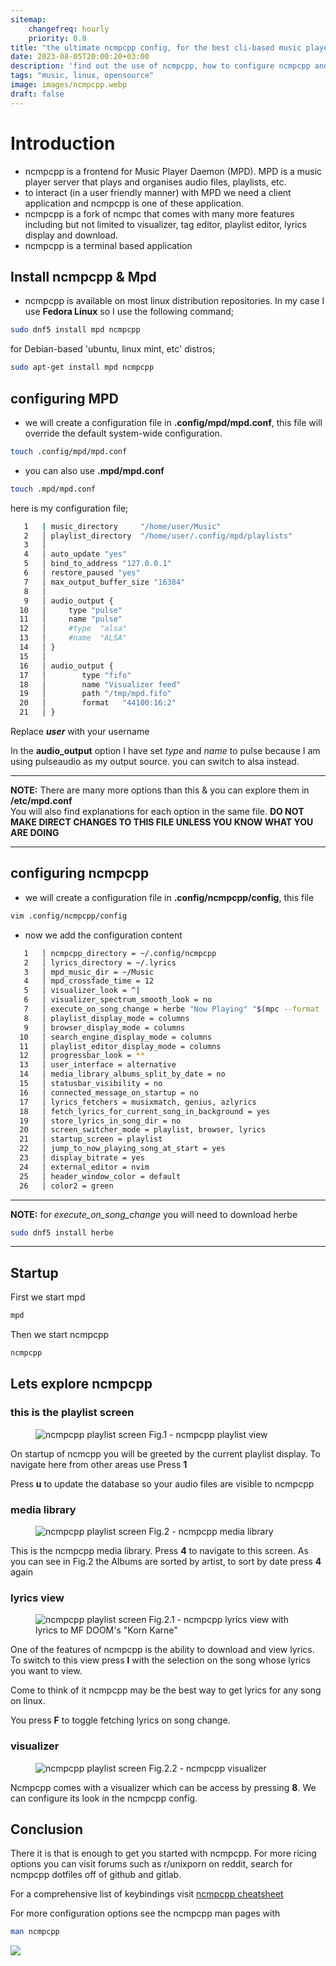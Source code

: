 ```yaml
---
sitemap:
    changefreq: hourly
    priority: 0.8
title: "the ultimate ncmpcpp config, for the best cli-based music player"
date: 2023-08-05T20:00:20+03:00
description: 'find out the use of ncmpcpp, how to configure ncmpcpp and wow your friends with this built in visualizer without cava'
tags: "music, linux, opensource"
image: images/ncmpcpp.webp
draft: false
---
```


# Introduction
- ncmpcpp is a frontend for Music Player Daemon (MPD). MPD is a music player 
  server that plays and organises audio files, playlists, etc.
- to interact (in a user friendly manner) with MPD we need a client application
and ncmpcpp is one of these application.
- ncmpcpp is a fork of ncmpc that comes with many more features including but not
limited to visualizer, tag editor, playlist editor, lyrics display and download.
- ncmpcpp is a terminal based application

## Install ncmpcpp & Mpd
- ncmpcpp is available on most linux distribution repositories. In my case I use
**Fedora Linux** so I use the following command;
```bash
sudo dnf5 install mpd ncmpcpp
``` 
for Debian-based 'ubuntu, linux mint, etc' distros;
```bash
sudo apt-get install mpd ncmpcpp
```
## configuring MPD
- we will create a configuration file in **.config/mpd/mpd.conf**, this file 
will override the default system-wide configuration.
```bash
touch .config/mpd/mpd.conf
```
- you can also use **.mpd/mpd.conf** 
```bash
touch .mpd/mpd.conf
```

here is my configuration file;
```bash
   1   | music_directory     "/home/user/Music"
   2   │ playlist_directory  "/home/user/.config/mpd/playlists"
   3   │ 
   4   │ auto_update "yes"
   5   │ bind_to_address "127.0.0.1"
   6   │ restore_paused "yes"
   7   │ max_output_buffer_size "16384"
   8   │ 
   9   │ audio_output {
  10   │     type "pulse"
  11   │     name "pulse"
  12   │     #type  "alsa"
  13   │     #name  "ALSA"
  14   │ }
  15   │ 
  16   │ audio_output {
  17   │        type "fifo"
  18   │        name "Visualizer feed"
  19   │        path "/tmp/mpd.fifo"
  20   │        format   "44100:16:2"
  21   │ }
```
Replace ***user*** with your username

In the **audio_output** option I have set *type* and *name* to pulse because I am 
using pulseaudio as my output source. you can switch to alsa instead.

---
**NOTE:** There are many more options than this & you can explore them in **/etc/mpd.conf** \
You will also find explanations for each option in the same file. 
**DO NOT MAKE DIRECT CHANGES TO THIS FILE UNLESS YOU KNOW WHAT YOU ARE DOING**

---

## configuring ncmpcpp
- we will create a configuration file in **.config/ncmpcpp/config**, this file 

```bash
vim .config/ncmpcpp/config
```

- now we add the configuration content
```bash
   1   │ ncmpcpp_directory = ~/.config/ncmpcpp
   2   │ lyrics_directory = ~/.lyrics
   3   │ mpd_music_dir = ~/Music
   4   │ mpd_crossfade_time = 12
   5   │ visualizer_look = ^|
   6   │ visualizer_spectrum_smooth_look = no 
   7   │ execute_on_song_change = herbe "Now Playing" "$(mpc --format '%title% \n%artist% - %album%' current)" 
   8   │ playlist_display_mode = columns
   9   │ browser_display_mode = columns
  10   │ search_engine_display_mode = columns
  11   │ playlist_editor_display_mode = columns
  12   │ progressbar_look = **
  13   │ user_interface = alternative
  14   │ media_library_albums_split_by_date = no
  15   │ statusbar_visibility = no
  16   │ connected_message_on_startup = no
  17   │ lyrics_fetchers = musixmatch, genius, azlyrics
  18   │ fetch_lyrics_for_current_song_in_background = yes
  19   │ store_lyrics_in_song_dir = no 
  20   │ screen_switcher_mode = playlist, browser, lyrics
  21   │ startup_screen = playlist
  22   │ jump_to_now_playing_song_at_start = yes
  23   │ display_bitrate = yes
  24   │ external_editor = nvim
  25   │ header_window_color = default
  26   │ color2 = green
```

---
**NOTE:** for *execute_on_song_change* you will need to download herbe 
```bash
sudo dnf5 install herbe
```
---

## Startup 
First we start mpd
```bash
mpd
```
Then we start ncmpcpp
```bash
ncmpcpp
```

## Lets explore ncmpcpp
### this is the playlist screen
<figure>
<img src="/images/ncmpcpp_current_playlist.webp" width="cover" alt="ncmpcpp playlist screen">
<figcation>Fig.1 - ncmpcpp playlist view</figcation>
</figure>

On startup of ncmcpp you will be greeted by the current playlist display. To navigate 
here from other areas use Press **1**

Press **u** to update the database so your audio files are visible to ncmpcpp

### media library
<figure>
<img src="/images/ncmpcpp_media_lib.webp" width="cover" alt="ncmpcpp playlist screen">
<figcation>Fig.2 - ncmpcpp media library</figcation>
</figure>

This is the ncmpcpp media library. Press **4** to navigate to this screen.
As you can see in Fig.2 the Albums are sorted by artist, to sort by date press
**4** again

### lyrics view
<figure>
<img src="/images/ncmpcpp_lyrics.webp" width="cover" alt="ncmpcpp playlist screen">
<figcation>Fig.2.1 - ncmpcpp lyrics view with lyrics to MF DOOM's "Korn Karne"</figcation>
</figure>

One of the features of ncmpcpp is the ability to download and view lyrics. To switch
to this view press **l** with the selection on the song whose lyrics you want to 
view.

Come to think of it ncmpcpp may be the best way to get lyrics for any song on linux.

You press **F** to toggle fetching lyrics on song change.


### visualizer
<figure>
<img src="/images/ncmpcpp_visualizer.webp" width="cover" alt="ncmpcpp playlist screen">
<figcation>Fig.2.2 - ncmpcpp visualizer</figcation>
</figure>

Ncmpcpp comes with a visualizer which can be access by pressing **8**. We can configure
its look in the ncmpcpp config.



## Conclusion
There it is that is enough to get you started with ncmpcpp. For more ricing options
you can visit forums such as r/unixporn on reddit, search for ncmpcpp dotfiles
off of github and gitlab.

For a comprehensive list of keybindings visit [ncmpcpp cheatsheet]("https://pkgbuild.com/~jelle/ncmpcpp/")

For more configuration options see the ncmpcpp man pages with 
```bash
man ncmpcpp
```

<a href="https://www.buymeacoffee.com/lapjo"><img src="https://img.buymeacoffee.com/button-api/?text=Buy me a beer&emoji=🍺&slug=lapjo&button_colour=FFDD00&font_colour=000000&font_family=Cookie&outline_colour=000000&coffee_colour=ffffff" /> </a> <br>

<script defer src="https://cdn.commento.io/js/commento.js"></script>
<div id="commento"></div>

